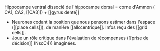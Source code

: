 Hippocampe ventral dissocié de l'hippocampe dorsal = corne d'Ammon ( CA1, CA2, [[CA3]]) + [[gyrus denté]]

- Neurones codant la position que nous pensons estimer dans l'espace ([[place cells]]), de manière [[allocentrique]]. Infos reçu des [[grid cells]]. 
 - Joue un rôle critique dans l'évaluation de récompenses ([[prise de décision]] (NscC4)) imaginées. 
 